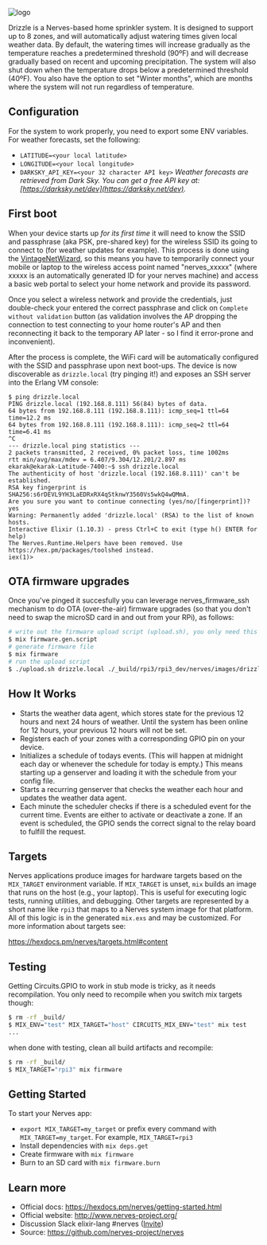 ![logo](https://i.imgur.com/6kYR90I.png)

Drizzle is a Nerves-based home sprinkler system.
It is designed to support up to 8 zones, and will automatically adjust watering
times given local weather data.
By default, the watering times will increase gradually as the temperature reaches
a predetermined threshold (90ºF) and will decrease gradually based on recent and
upcoming precipitation.
The system will also shut down when the temperature drops below a predetermined
threshold (40ºF). You also have the option to set "Winter months", which are
months where the system will not run regardless of temperature.

## Configuration

For the system to work properly, you need to export some ENV variables. For weather forecasts, set the following:
- `LATITUDE=<your local latitude>`
- `LONGITUDE=<your local longitude>`
- `DARKSKY_API_KEY=<your 32 character API key>`
_Weather forecasts are retrieved from Dark Sky. You can get a free API key at:
[https://darksky.net/dev](https://darksky.net/dev)._

## First boot
When your device starts up *for its first time* it will need to know the SSID and passphrase (aka PSK, pre-shared key) for the wireless SSID its going to connect to (for weather updates for example). This process is done using the [VintageNetWizard](https://hexdocs.pm/vintage_net_wizard/readme.html), so this means you have to temporarily connect your mobile or laptop to the wireless access point named "nerves_xxxxx" (where xxxxx is an automatically generated ID for your nerves machine) and access a basic web portal to select your home network and provide its password. 

Once you select a wireless network and provide the credentials, just double-check your entered the correct passphrase and click on `Complete without validation` button (as validation involves the AP dropping the connection to test connecting to your home router's AP and then reconnecting it back to the temporary AP later - so I find it error-prone and inconvenient).

After the process is complete, the WiFi card will be automatically configured with the SSID and passphrase upon next boot-ups.
The device is now discoverable as `drizzle.local` (try pinging it!) and exposes an SSH server into the Erlang VM console: 
```
$ ping drizzle.local
PING drizzle.local (192.168.8.111) 56(84) bytes of data.
64 bytes from 192.168.8.111 (192.168.8.111): icmp_seq=1 ttl=64 time=12.2 ms
64 bytes from 192.168.8.111 (192.168.8.111): icmp_seq=2 ttl=64 time=6.41 ms
^C
--- drizzle.local ping statistics ---
2 packets transmitted, 2 received, 0% packet loss, time 1002ms
rtt min/avg/max/mdev = 6.407/9.304/12.201/2.897 ms
ekarak@ekarak-Latitude-7400:~$ ssh drizzle.local
The authenticity of host 'drizzle.local (192.168.8.111)' can't be established.
RSA key fingerprint is SHA256:s6rDEVL9YH3LaEDRxRX4qStknwY3560Vs5wkQ4wQMmA.
Are you sure you want to continue connecting (yes/no/[fingerprint])? yes
Warning: Permanently added 'drizzle.local' (RSA) to the list of known hosts.
Interactive Elixir (1.10.3) - press Ctrl+C to exit (type h() ENTER for help)
The Nerves.Runtime.Helpers have been removed. Use https://hex.pm/packages/toolshed instead.
iex(1)> 
```

## OTA firmware upgrades

Once you've pinged it succesfully you can leverage nerves_firmware_ssh mechanism to do OTA (over-the-air) firmware upgrades (so that you don't need to swap the microSD card in and out from your RPi), as follows:
```sh
# write out the firmware upload script (upload.sh), you only need this done once
$ mix firmware.gen.script
# generate firmware file
$ mix firmware
# run the upload script
$ ./upload.sh drizzle.local ./_build/rpi3/rpi3_dev/nerves/images/drizzle.fw
```

## How It Works

- Starts the weather data agent, which stores state for the previous 12 hours and next 24 hours of weather. Until the system has been online for 12 hours, your previous 12 hours will not be set.
- Registers each of your zones with a corresponding GPIO pin on your device.
- Initializes a schedule of todays events. (This will happen at midnight each day or whenever the schedule for today is empty.) This means starting up a genserver and loading it with the schedule from your config file.
- Starts a recurring genserver that checks the weather each hour and updates the weather data agent.
- Each minute the scheduler checks if there is a scheduled event for the current time. Events are either to activate or deactivate a zone. If an event is scheduled, the GPIO sends the correct signal to the relay board to fulfill the request.  

## Targets

Nerves applications produce images for hardware targets based on the
`MIX_TARGET` environment variable. If `MIX_TARGET` is unset, `mix` builds an
image that runs on the host (e.g., your laptop). This is useful for executing
logic tests, running utilities, and debugging. Other targets are represented by
a short name like `rpi3` that maps to a Nerves system image for that platform.
All of this logic is in the generated `mix.exs` and may be customized. For more
information about targets see:

https://hexdocs.pm/nerves/targets.html#content

## Testing
Getting Circuits.GPIO to work in stub mode is tricky, as it needs recompilation. You only need to recompile when you switch mix targets though:
```sh
$ rm -rf _build/
$ MIX_ENV="test" MIX_TARGET="host" CIRCUITS_MIX_ENV="test" mix test
...
```

when done with testing, clean all build artifacts and recompile:
```sh
$ rm -rf _build/
$ MIX_TARGET="rpi3" mix firmware
```

## Getting Started

To start your Nerves app:
  * `export MIX_TARGET=my_target` or prefix every command with
    `MIX_TARGET=my_target`. For example, `MIX_TARGET=rpi3`
  * Install dependencies with `mix deps.get`
  * Create firmware with `mix firmware`
  * Burn to an SD card with `mix firmware.burn`

## Learn more

  * Official docs: https://hexdocs.pm/nerves/getting-started.html
  * Official website: http://www.nerves-project.org/
  * Discussion Slack elixir-lang #nerves ([Invite](https://elixir-slackin.herokuapp.com/))
  * Source: https://github.com/nerves-project/nerves
